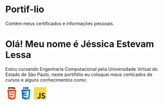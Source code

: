 # Portif-lio
Contém meus certificados e informações pessoais.
<h1>Olá! Meu nome é Jéssica Estevam Lessa</h1>
<p>Estou cursando Engenharia Computacional pela Universidade Virtual do Estado de São Paulo, neste portifólio eu coloquei meus certicados de cursos e alguns conhecimentos como:</p>

<img src="https://raw.githubusercontent.com/devicons/devicon/master/icons/html5/html5-original-wordmark.svg" alt="html5" width="40" height="40"/> 
<img src="https://raw.githubusercontent.com/devicons/devicon/master/icons/css3/css3-original-wordmark.svg" alt="css3" width="40" height="40"/> 
<img src="https://raw.githubusercontent.com/devicons/devicon/master/icons/javascript/javascript-original.svg" alt="javascript" width="40" height="40"/> 
